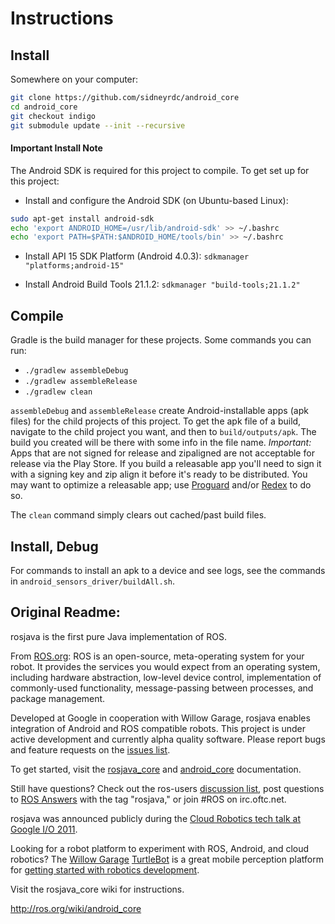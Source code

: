 # Instructions
## Install
Somewhere on your computer:
```bash
git clone https://github.com/sidneyrdc/android_core
cd android_core
git checkout indigo
git submodule update --init --recursive
```

#### Important Install Note
The Android SDK is required for this project to compile. To get set up for this project:
- Install and configure the Android SDK (on Ubuntu-based Linux):
```bash
sudo apt-get install android-sdk
echo 'export ANDROID_HOME=/usr/lib/android-sdk' >> ~/.bashrc
echo 'export PATH=$PATH:$ANDROID_HOME/tools/bin' >> ~/.bashrc
```

- Install API 15 SDK Platform (Android 4.0.3): `sdkmanager "platforms;android-15"`

- Install Android Build Tools 21.1.2: `sdkmanager "build-tools;21.1.2"`

## Compile
Gradle is the build manager for these projects. Some commands you can run:
- `./gradlew assembleDebug`
- `./gradlew assembleRelease`
- `./gradlew clean`

`assembleDebug` and `assembleRelease` create Android-installable apps (apk files) for the child projects of this project.
To get the apk file of a build, navigate to the child project you want, and then to `build/outputs/apk`. The build you created will be there with some info in the file name. *Important:* Apps that are not signed for release and zipaligned are not acceptable for release via the Play Store. If you build a releasable app you'll need to sign it with a signing key and zip align it before it's ready to be distributed. You may want to optimize a releasable app; use [Proguard](https://developer.android.com/tools/help/proguard.html) and/or [Redex](http://fbredex.com/) to do so.

The `clean` command simply clears out cached/past build files.

## Install, Debug
For commands to install an apk to a device and see logs, see the commands in `android_sensors_driver/buildAll.sh`.

## Original Readme:
rosjava is the first pure Java implementation of ROS.

From [ROS.org](http://www.ros.org/wiki/): ROS is an open-source, meta-operating system for your robot. It provides the services you would expect from an operating system, including hardware abstraction, low-level device control, implementation of commonly-used functionality, message-passing between processes, and package management.

Developed at Google in cooperation with Willow Garage, rosjava enables integration of Android and ROS compatible robots. This project is under active development and currently alpha quality software. Please report bugs and feature requests on the [issues list](https://github.com/rosjava/rosjava/issues?state=open).

To get started, visit the [rosjava_core](http://rosjava.github.com/rosjava_core/) and [android_core](http://rosjava.github.com/android_core/) documentation.

Still have questions? Check out the ros-users [discussion list](https://code.ros.org/mailman/listinfo/ros-users), post questions to [ROS Answers](http://answers.ros.org/questions/) with the tag "rosjava," or join #ROS on irc.oftc.net.

rosjava was announced publicly during the [Cloud Robotics tech talk at Google I/O 2011](http://www.youtube.com/watch?feature=player_embedded&v=FxXBUp-4800).

Looking for a robot platform to experiment with ROS, Android, and cloud robotics? The [Willow Garage](http://www.willowgarage.com/) [TurtleBot](http://www.willowgarage.com/turtlebot) is a great mobile perception platform for [getting started with robotics development](http://www.youtube.com/watch?feature=player_embedded&v=MOEjL8JDvd0).

Visit the rosjava_core wiki for instructions.

http://ros.org/wiki/android_core

